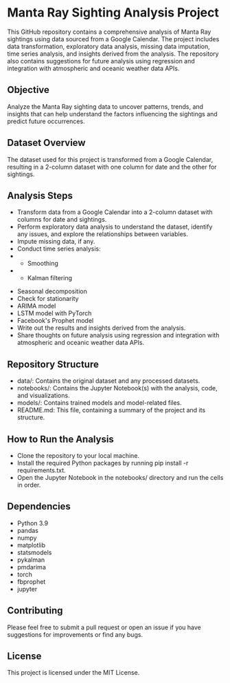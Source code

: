 # Manta Ray Sighting Analysis Project
This GitHub repository contains a comprehensive analysis of Manta Ray sightings using data sourced from a Google Calendar. The project includes data transformation, exploratory data analysis, missing data imputation, time series analysis, and insights derived from the analysis. The repository also contains suggestions for future analysis using regression and integration with atmospheric and oceanic weather data APIs.

## Objective
Analyze the Manta Ray sighting data to uncover patterns, trends, and insights that can help understand the factors influencing the sightings and predict future occurrences.

## Dataset Overview
The dataset used for this project is transformed from a Google Calendar, resulting in a 2-column dataset with one column for date and the other for sightings.

## Analysis Steps
* Transform data from a Google Calendar into a 2-column dataset with columns for date and sightings.
* Perform exploratory data analysis to understand the dataset, identify any issues, and explore the relationships between variables.
* Impute missing data, if any.
* Conduct time series analysis:
* * Smoothing
* * Kalman filtering
 - Seasonal decomposition
 - Check for stationarity
 - ARIMA model
 - LSTM model with PyTorch
 - Facebook's Prophet model
 - Write out the results and insights derived from the analysis.
 - Share thoughts on future analysis using regression and integration with atmospheric and oceanic weather data APIs.

## Repository Structure
* data/: Contains the original dataset and any processed datasets.
* notebooks/: Contains the Jupyter Notebook(s) with the analysis, code, and visualizations.
* models/: Contains trained models and model-related files.
* README.md: This file, containing a summary of the project and its structure.

## How to Run the Analysis
* Clone the repository to your local machine.
* Install the required Python packages by running pip install -r requirements.txt.
* Open the Jupyter Notebook in the notebooks/ directory and run the cells in order.

## Dependencies
* Python 3.9
* pandas
* numpy
* matplotlib
* statsmodels
* pykalman
* pmdarima
* torch
* fbprophet
* jupyter

## Contributing
Please feel free to submit a pull request or open an issue if you have suggestions for improvements or find any bugs.

## License
This project is licensed under the MIT License.
